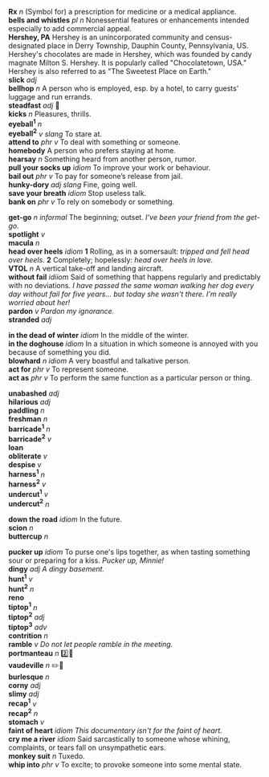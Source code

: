 
__Rx__  _n_ (Symbol for) a prescription for medicine or a medical appliance.  
__bells and whistles__ _pl n_ Nonessential features or enhancements intended especially to add commercial appeal.  
__Hershey, PA__ Hershey is an unincorporated community and census-designated place in Derry Township, Dauphin County, Pennsylvania, US. Hershey's chocolates are made in Hershey, which was founded by candy magnate Milton S. Hershey. It is popularly called "Chocolatetown, USA." Hershey is also referred to as "The Sweetest Place on Earth."  
__slick__ _adj_  
__bellhop__ _n_ A person who is employed, esp. by a hotel, to carry guests' luggage and run errands.  
__steadfast__ _adj_ :dart:  
__kicks__ _n_ Pleasures, thrills.  
__eyeball<sup>1</sup>__ _n_  
__eyeball<sup>2</sup>__ _v_ _slang_ To stare at.  
__attend to__ _phr v_ To deal with something or someone.  
__homebody__ A person who prefers staying at home.  
__hearsay__ _n_ Something heard from another person, rumor.  
__pull your socks up__ _idiom_ To improve your work or behaviour.  
__bail out__ _phr v_ To pay for someone’s release from jail.  
__hunky-dory__ _adj_ _slang_ Fine, going well.  
__save your breath__ _idiom_ Stop useless talk.  
__bank on__ _phr v_ To rely on somebody or something.  

__get-go__ _n informal_ The beginning; outset. _I've been your friend from the get-go._  
__spotlight__ _v_  
__macula__ _n_  
__head over heels__ _idiom_ __1__ Rolling, as in a somersault: _tripped and fell head over heels._ __2__ Completely; hopelessly: _head over heels in love._  
__VTOL__ _n_ A vertical take-off and landing aircraft.  
__without fail__ _idiiom_ Said of something that happens regularly and predictably with no deviations. _I have passed the same woman walking her dog every day without fail for five years... but today she wasn't there. I'm really worried about her!_  
__pardon__ _v_ _Pardon my ignorance._  
__stranded__ _adj_  

__in the dead of winter__ _idiom_ In the middle of the winter.  
__in the doghouse__ _idiom_ In a situation in which someone is annoyed with you because of something you did.  
__blowhard__ _n idiom_ A very boastful and talkative person.  
__act for__ _phr v_ To represent someone.  
__act as__ _phr v_ To perform the same function as a particular person or thing.  

__unabashed__ _adj_  
__hilarious__ _adj_  
__paddling__ _n_  
__freshman__ _n_  
__barricade<sup>1</sup>__ _n_  
__barricade<sup>2</sup>__ _v_  
__loan__  
__obliterate__ _v_  
__despise__ _v_  
__harness<sup>1</sup>__ _n_  
__harness<sup>2</sup>__ _v_  
__undercut<sup>1</sup>__ _v_  
__undercut<sup>2</sup>__ _n_  

__down the road__ _idiom_ In the future.  
__scion__ _n_  
__buttercup__ _n_  

__pucker up__ _idiom_ To purse one's lips together, as when tasting something sour or preparing for a kiss. _Pucker up, Minnie!_  
__dingy__ _adj_ _A dingy basement._  
__hunt<sup>1</sup>__ _v_  
__hunt<sup>2</sup>__ _n_  
__reno__  
__tiptop<sup>1</sup>__ _n_  
__tiptop<sup>2</sup>__ _adj_  
__tiptop<sup>3</sup>__ _adv_  
__contrition__ _n_  
__ramble__ _v_ _Do not let people ramble in the meeting._  
__portmanteau__ _n_ :two::mega:  
__vaudeville__ _n_ :pencil2::mega:  
__burlesque__ _n_  
__corny__ _adj_  
__slimy__ _adj_  
__recap<sup>1</sup>__ _v_  
__recap<sup>2</sup>__ _n_  
__stomach__ _v_  
__faint of heart__ _idiom_ _This documentary isn't for the faint of heart._  
__cry me a river__ _idiom_ Said sarcastically to someone whose whining, complaints, or tears fall on unsympathetic ears.  
__monkey suit__ _n_ Tuxedo.  
__whip into__ _phr v_ To excite; to provoke someone into some mental state.  
